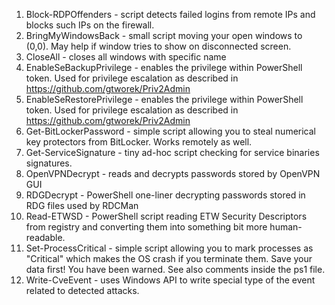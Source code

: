 1. Block-RDPOffenders - script detects failed logins from remote IPs and blocks such IPs on the firewall.
1. BringMyWindowsBack - small script moving your open windows to (0,0). May help if window tries to show on disconnected screen.
1. CloseAll - closes all windows with specific name
1. EnableSeBackupPrivilege - enables the privilege within PowerShell token. Used for privilege escalation as described in https://github.com/gtworek/Priv2Admin
1. EnableSeRestorePrivilege - enables the privilege within PowerShell token. Used for privilege escalation as described in https://github.com/gtworek/Priv2Admin
1. Get-BitLockerPassword - simple script allowing you to steal numerical key protectors from BitLocker. Works remotely as well.
1. Get-ServiceSignature - tiny ad-hoc script checking for service binaries signatures.
1. OpenVPNDecrypt - reads and decrypts passwords stored by OpenVPN GUI
1. RDGDecrypt - PowerShell one-liner decrypting passwords stored in RDG files used by RDCMan
1. Read-ETWSD - PowerShell script reading ETW Security Descriptors from registry and converting them into something bit more human-readable.
1. Set-ProcessCritical - simple script allowing you to mark processes as "Critical" which makes the OS crash if you terminate them. Save your data first! You have been warned. See also comments inside the ps1 file.
1. Write-CveEvent - uses Windows API to write special type of the event related to detected attacks.

